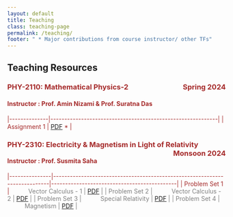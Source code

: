 ```yaml
---
layout: default
title: Teaching
class: teaching-page
permalink: /teaching/
footer: " * Major contributions from course instructor/ other TFs"
---
```


## Teaching Resources 

### <font color='brown'> PHY-2110: Mathematical Physics-2 <span style="float: right;"> Spring 2024
#### Instructor : Prof. Amin Nizami & Prof. Suratna Das

|--------------|------------------------------------------------------------|
| Assignment 1 |  [PDF](teaching/phy2110/assignment-1(full-set).pdf) *      |

### <font color='brown'> PHY-2310: Electricity & Magnetism in Light of Relativity <span style="float: right;"> Monsoon 2024
#### Instructor : Prof. Susmita Saha

|---------------|----------------------------------------------------------------------------|---------------------------------------------|
| Problem Set 1 | <font color='grey'> <span style="padding: 0 40px;"> Vector Calculus - 1  | [PDF](teaching/phy2310/ProbSet-1.pdf)      |
| Problem Set 2 | <font color='grey'> <span style="padding: 0 40px;"> Vector Calculus - 2  | [PDF](teaching/phy2310/ProbSet-2.pdf)      |
| Problem Set 3 | <font color='grey'> <span style="padding: 0 40px;"> Special Relativity   | [PDF](teaching/phy2310/ProbSet-3.pdf)      |
| Problem Set 4 | <font color='grey'> <span style="padding: 0 40px;"> Magnetism            | [PDF](teaching/phy2310/ProbSet-4.pdf)      |
